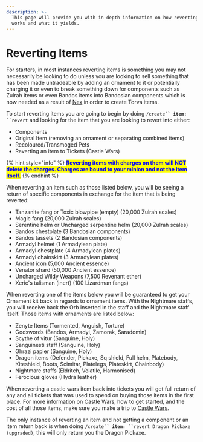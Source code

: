 ```yaml
---
description: >-
  This page will provide you with in-depth information on how reverting items
  works and what it yields.
---
```


# Reverting Items

For starters, in most instances reverting items is something you may not necessarily be looking to do unless you are looking to sell something that has been made untradeable by adding an ornament to it or potentially charging it or even to break something down for components such as Zulrah items or even Bandos items into Bandosian components which is now needed as a result of [Nex](../bosses/nex.md) in order to create Torva items.

To start reverting items you are going to begin by doing `/create`` `**`item:`**` ``revert` and looking for the item that you are looking to revert into either:

* Components
* Original Item (removing an ornament or separating combined items)
* Recoloured/Transmoged Pets
* Reverting an item to Tickets (Castle Wars)

{% hint style="info" %}
<mark style="color:blue;">**Reverting items with charges on them will NOT delete the charges. Charges are bound to your minion and not the item itself.**</mark>
{% endhint %}

When reverting an item such as those listed below, you will be seeing a return of specific components in exchange for the item that is being reverted:

* Tanzanite fang or Toxic blowpipe (empty) (20,000 Zulrah scales)
* Magic fang (20,000 Zulrah scales)
* Serentine helm or Uncharged serpentine helm (20,000 Zulrah scales)
* Bandos chestplate (3 Bandosian components)
* Bandos tassets (2 Bandosian components)
* Armadyl helmet (1 Armadylean plate)
* Armadyl chestplate (4 Armadylean plates)
* Armadyl chainskirt (3 Armadylean plates)
* Ancient icon (5,000 Ancient essence)
* Venator shard (50,000 Ancient essence)
* Uncharged Wildy Weapons (7,500 Revenant ether)
* Xeric's talisman (inert) (100 Lizardman fangs)

When reverting one of the items below you will be guaranteed to get your Ornament kit back in regards to ornament items. With the Nightmare staffs, you will receive back the Orb inserted in the staff and the Nightmare staff itself.  Those items with ornaments are listed below:

* Zenyte Items (Tormented, Anguish, Torture)
* Godswords (Bandos, Armadyl, Zamorak, Saradomin)
* Scythe of vitur (Sanguine, Holy)
* Sanguinesti staff (Sanguine, Holy)
* Ghrazi papier (Sanguine, Holy)
* Dragon items (Defender, Pickaxe, Sq shield, Full helm, Platebody, Kiteshield, Boots, Scimitar, Platelegs, Plateskirt, Chainbody)
* Nightmare staffs (Eldritch, Volatile, Harmonised)
* Ferocious gloves (Hydra leather)

When reverting a castle wars item back into tickets you will get full return of any and all tickets that was used to spend on buying those items in the first place.  For more information on Castle Wars, how to get started, and the cost of all those items, make sure you make a trip to [Castle Wars](../minigames/castle-wars.md).

The only instance of reverting an item and not getting a component or an item return back is when doing `/create`` `**`item:`**` ``revert Dragon Pickaxe (upgraded)`, this will only return you the Dragon Pickaxe.&#x20;



